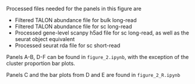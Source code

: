 Processed files needed for the panels in this figure are 
* Filtered TALON abundance file for bulk long-read
* Filtered TALON abundance file for sc long-read
* Processed gene-level scanpy h5ad file for sc long-read, as well as the seurat object equivalent
* Processed seurat rda file for sc short-read

Panels A-B, D-F can be found in `figure_2.ipynb`, with the exception of the cluster proportion bar plots.

Panels C and the bar plots from D and E are found in `figure_2_R.ipynb`